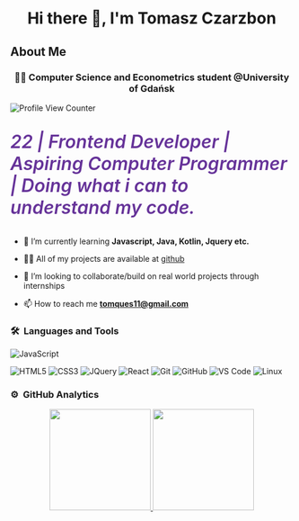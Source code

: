 <h1 align="center">Hi there 👋, I'm Tomasz Czarzbon</h1>

<h2>About Me</h2>

<h3 align="center">👨‍💻 Computer Science and Econometrics student @University of Gdańsk </h3>

![Profile View Counter](https://komarev.com/ghpvc/?username=tomquess)

<p style="color: rebeccapurple; font-size: 2rem; font-style: italic; font-weight: 600;"> 22 | Frontend Developer | Aspiring Computer Programmer | Doing what i can to understand my code.</p>

- 🌱 I’m currently learning **Javascript, Java, Kotlin, Jquery etc.**

- 👨‍💻 All of my projects are available at [github](https://github.com/tomquess?tab=repositories)

- 👯 I’m looking to collaborate/build on real world projects through internships

- 📫 How to reach me **tomques11@gmail.com**


### 🛠 &nbsp;Languages and Tools

![JavaScript](https://img.shields.io/badge/-JavaScript-%23F7DF1C?style=for-the-badge&logo=javascript&logoColor=000000&labelColor=%23F7DF1C&color=%23FFCE5A)

![HTML5](https://img.shields.io/badge/-HTML5-%23E44D27?style=for-the-badge&logo=html5&logoColor=ffffff)
![CSS3](https://img.shields.io/badge/-CSS3-%231572B6?style=for-the-badge&logo=css3)
![JQuery](https://img.shields.io/badge/jQuery-0769AD?style=for-the-badge&logo=jquery&logoColor=white)
![React](https://img.shields.io/badge/-React-61DAFB?style=for-the-badge&logo=react&logoColor=ffffff)
![Git](https://img.shields.io/badge/-Git-%23F05032?style=for-the-badge&logo=git&logoColor=%23ffffff)
![GitHub](https://img.shields.io/badge/-GitHub-181717?style=for-the-badge&logo=github)
![VS Code](http://img.shields.io/badge/-VS%20Code-007ACC?style=for-the-badge&logo=visual-studio-code&logoColor=ffffff)
![Linux](http://img.shields.io/badge/-Linux-0078D6?style=for-the-badge&logo=linux&logoColor=ffffff)
<br/>

### ⚙️ &nbsp;GitHub Analytics

<p align="center">
<a href="https://github.com/victor-cody">
<img height="180em" src="https://github-readme-stats-eight-theta.vercel.app/api?username=tomquess&show_icons=true&theme=algolia&include_all_commits=true&count_private=true"/>
<img height="180em" src="https://github-readme-stats-eight-theta.vercel.app/api/top-langs/?username=tomquess&layout=compact&langs_count=8&theme=algolia"/>
</a>
</p>

